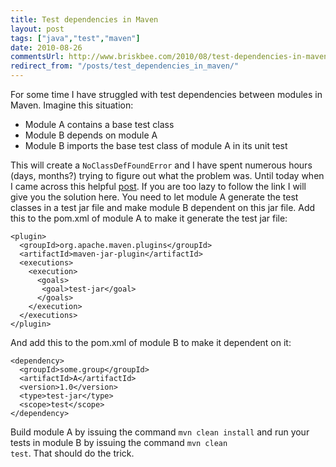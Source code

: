 ```yaml
---
title: Test dependencies in Maven
layout: post
tags: ["java","test","maven"]
date: 2010-08-26
commentsUrl: http://www.briskbee.com/2010/08/test-dependencies-in-maven.html#comment-form
redirect_from: "/posts/test_dependencies_in_maven/"
---
```


For some time I have struggled with test dependencies between modules in Maven. Imagine this situation:

*   Module A contains a base test class
*   Module B depends on module A
*   Module B imports the base test class of module A in its unit test

This will create a <code>NoClassDefFoundError</code> and I have spent numerous hours (days, months?) trying to figure out what the problem was. Until today when I came across this helpful [post](http://www.mailinglistarchive.com/users@maven.apache.org/msg33474.html). If you are too lazy to follow the link I will give you the solution here. You need to let module A generate the test classes in a test jar file and make module B dependent on this jar file. Add this to the pom.xml of module A to make it generate the test jar file:

```
<plugin>
  <groupId>org.apache.maven.plugins</groupId>
  <artifactId>maven-jar-plugin</artifactId>
  <executions>
    <execution>
      <goals>
       <goal>test-jar</goal>
      </goals>
    </execution>
  </executions>
</plugin>
```

And add this to the pom.xml of module B to make it dependent on it:

```
<dependency>
  <groupId>some.group</groupId>
  <artifactId>A</artifactId>
  <version>1.0</version>
  <type>test-jar</type>
  <scope>test</scope>
</dependency>
```

Build module A by issuing the command <code>mvn clean install</code> and run your tests in module B by issuing the command <code>mvn clean test</code>. That should do the trick.
